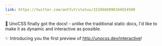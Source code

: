```yaml
---
link: https://twitter.com/antfu7/status/1519684898344554500
---
```


🌈 UnoCSS finally got the docs! - unlike the traditional static docs, I'd like to make it as dynamic and interactive as possible.

✨ Introducing you the first preview of http://unocss.dev/interactive!
